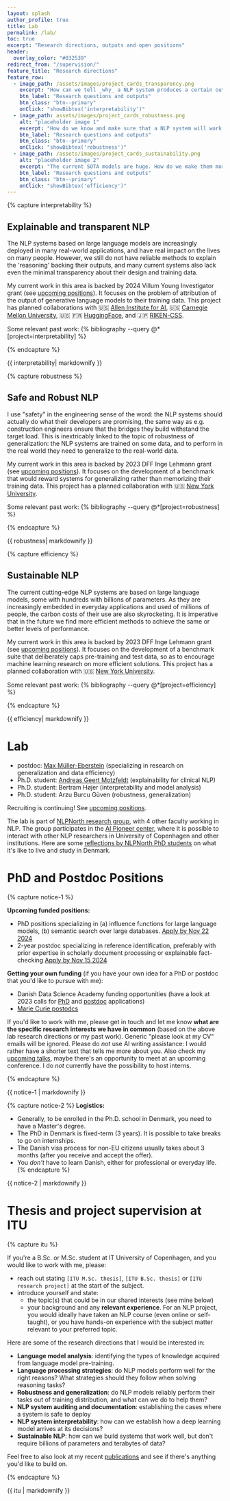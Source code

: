 ```yaml
---
layout: splash
author_profile: true
title: Lab
permalink: /lab/
toc: true
excerpt: "Research directions, outputs and open positions"
header:
  overlay_color: "#032539"
redirect_from: "/supervision/"
feature_title: "Research directions"
feature_row:
  - image_path: /assets/images/project_cards_transparency.png
    excerpt: "How can we tell _why_ a NLP system produces a certain output?"
    btn_label: "Research questions and outputs"
    btn_class: "btn--primary"
    onClick: "showBibtex('interpretability')"  
  - image_path: assets/images/project_cards_robustness.png
    alt: "placeholder image 1"
    excerpt: "How do we know and make sure that a NLP system will work well in the real world?"
    btn_label: "Research questions and outputs"
    btn_class: "btn--primary"
    onClick: "showBibtex('robustness')"  
  - image_path: /assets/images/project_cards_sustainability.png
    alt: "placeholder image 2"
    excerpt: "The current SOTA models are huge. How do we make them more efficient?"
    btn_label: "Research questions and outputs"
    btn_class: "btn--primary"
    onClick: "showBibtex('efficiency')"  
---
```


{% capture interpretability %}

## Explainable and transparent NLP

The NLP systems based on large language models are increasingly deployed in many real-world applications, and have real impact on the lives on many people. However, we still do not have reliable methods to explain the 'reasoning' backing their outputs, and many current systems also lack even the minimal transparency about their design and training data. 

My current work in this area is backed by 2024 Villum Young Investigator grant (see [upcoming positions](#phd-and-postdoc-positions)). It focuses on the problem of attribution of the output of generative language models to their training data. This project has planned collaborations with :us: [Allen Institute for AI](https://allenai.org/), :us: [Carnegie Mellon University](https://www.cmu.edu/), :us: :fr: [HuggingFace](https://huggingface.co/), and :jp: [RIKEN-CSS](https://www.r-ccs.riken.jp/en/).

Some relevant past work: 
{% bibliography --query @*[project=interpretability] %}

{% endcapture %}

<div id="interpretability" class="notice--primary project">{{ interpretability| markdownify }}</div>

{% capture robustness %}

## Safe and Robust NLP

I use "safety" in the engineering sense of the word: the NLP systems should actually do what their developers are promising, the same way as e.g. construction engineers ensure that the bridges they build withstand the target load. This is inextricably linked to the topic of robustness of generalization: the NLP systems are trained on some data, and to perform in the real world they need to generalize to the real-world data.

My current work in this area is backed by 2023 DFF Inge Lehmann grant (see [upcoming positions](#phd-and-postdoc-positions)). It focuses on the development of a benchmark that would reward systems for generalizing rather than memorizing their training data. This project has a planned collaboration with :us: [New York University](https://allenai.org/).

Some relevant past work: 
{% bibliography --query @*[project=robustness] %}

{% endcapture %}

<div id="robustness" class="notice--primary project">{{ robustness| markdownify }}</div>

{% capture efficiency %}

## Sustainable NLP

The current cutting-edge NLP systems are based on large language models, some with hundreds with billions of parameters. As they are increasingly embedded in everyday applications and used of millions of people, the carbon costs of their use are also skyrocketing. It is imperative that in the future we find more efficient methods to achieve the same or better levels of performance.

My current work in this area is backed by 2023 DFF Inge Lehmann grant (see [upcoming positions](#phd-and-postdoc-positions)). It focuses on the development of a benchmark suite that deliberately caps pre-training and test data, so as to encourage machine learning research on more efficient solutions. This project has a planned collaboration with :us: [New York University](https://allenai.org/).

Some relevant past work: 
{% bibliography --query @*[project=efficiency] %}

{% endcapture %}

<div id="efficiency" class="notice--primary project">{{ efficiency| markdownify }}</div>

# Lab

- postdoc: [Max Müller-Eberstein](https://mxij.me/) (specializing in research on generalization and data efficiency)
- Ph.D. student: [Andreas Geert Motzfeldt](https://scholar.google.com/citations?user=exKjb8YAAAAJ&hl=en&oi=ao) (explainability for clinical NLP)
- Ph.D. student: Bertram Højer (interpretability and model analysis)
- Ph.D. student: Arzu Burcu Güven (robustness, generalization)

Recruiting is continuing! See [upcoming positions](#phd-and-postdoc-positions). 

The lab is part of [NLPNorth research group](https://nlpnorth.github.io/), with 4 other faculty working in NLP. The group participates in the [AI Pioneer center](https://www.aicentre.dk/people), where it is possible to interact with other NLP researchers in University of Copenhagen and other institutions. Here are some [reflections by NLPNorth PhD students](https://nlpnorth.github.io/content/phd-reflections.html) on what it's like to live and study in Denmark.

# PhD and Postdoc Positions

{% capture notice-1 %}

**Upcoming funded positions:** 
  - PhD positions specializing in (a) influence functions for large language models, (b) semantic search over large databases. [Apply by Nov 22 2024](https://candidate.hr-manager.net/ApplicationInit.aspx?cid=119&ProjectId=181734&DepartmentId=3439&MediaId=5)
  - 2-year postdoc specializing in reference identification, preferably with prior expertise in scholarly document processing or explainable fact-checking [Apply by Nov 15 2024](https://candidate.hr-manager.net/ApplicationInit.aspx?cid=119&ProjectId=181730&DepartmentId=3439&MediaId=5)

**Getting your own funding** (if you have your own idea for a PhD or postdoc that you'd like to pursue with me):
  - Danish Data Science Academy funding opportunities (have a look at 2023 calls for [PhD](https://ddsa.dk/phdfellowshipprogramme/) and [postdoc](https://ddsa.dk/postdocfellowshipprogramme/) applications)
  - [Marie Curie postodcs](https://marie-sklodowska-curie-actions.ec.europa.eu/actions/postdoctoral-fellowships)

If you'd like to work with me, please get in touch and let me know **what are the specific research interests we have in common** (based on the above lab research directions or my past work). Generic "please look at my CV" emails will be ignored. Please do *not* use AI writing assistance: I would rather have a shorter text that tells me more about you. Also check my [upcoming talks](https://annargrs.github.io/talks/#upcoming-talks), maybe there's an opportunity to meet at an upcoming conference. I do *not* currently have the possibility to host interns.

{% endcapture %}

<div class="notice--info">{{ notice-1 | markdownify }}</div>

<!-- **Winning your own grant:** if you have your own idea for a PhD or postdoc position that you'd like to pursue with me, have a look at the current DDSA funding opportunities ([PhD](https://ddsa.dk/phdfellowshipprogramme/), [postdoc](https://ddsa.dk/postdocfellowshipprogramme/)) and reach out. I can also host [Marie Curie postodcs](https://marie-sklodowska-curie-actions.ec.europa.eu/actions/postdoctoral-fellowships). -->

{% capture notice-2 %}
**Logistics:** 
- Generally, to be enrolled in the Ph.D. school in Denmark, you need to have a Master's degree. 
- The PhD in Denmark is fixed-term (3 years). It is possible to take breaks to go on internships.
- The Danish visa process for non-EU citizens usually takes about 3 months (after you receive and accept the offer).
- You *don't* have to learn Danish, either for professional or everyday life.
{% endcapture %}

<div>{{ notice-2 | markdownify }}</div>

# Thesis and project supervision at ITU

{% capture itu %}

If you're a B.Sc. or M.Sc. student at IT University of Copenhagen, and you would like to work with me, please: 

- reach out stating `[ITU M.Sc. thesis]`, `[ITU B.Sc. thesis]` or `[ITU research project]` at the start of the subject.
- introduce yourself and state:
  - the topic(s) that could be in our shared interests (see mine below) 
  - your background and any **relevant experience**. For an NLP project, you would ideally have taken an NLP course (even online or self-taught), or you have hands-on experience with the subject matter relevant to your preferred topic.

Here are some of the research directions that I would be interested in: 

- **Language model analysis**: identifying the types of knowledge acquired from language model pre-training.  
- **Language processing strategies**: do NLP models perform well for the right reasons? What strategies should they follow when solving reasoning tasks?
- **Robustness and generalization**: do NLP models reliably perform their tasks out of training distribution, and what can we do to help them?
- **NLP system auditing and documentation**: establishing the cases where a system is safe to deploy
- **NLP system interpretability**: how can we establish how a deep learning model arrives at its decisions?
- **Sustainable NLP**: how can we build systems that work well, but don't require billions of parameters and terabytes of data? 

Feel free to also look at my recent [publications](/publications) and see if there's anything you'd like to build on.

{% endcapture %}

<div class="bla">{{ itu | markdownify }}</div>